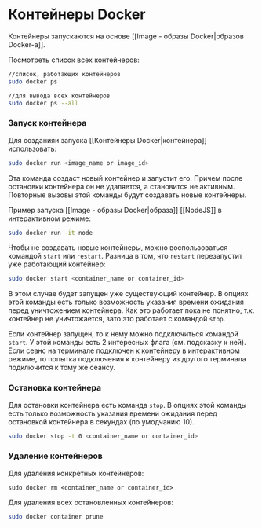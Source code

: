 # Контейнеры Docker

Контейнеры запускаются на основе [[Image - образы Docker|образов  Docker-a]].

Посмотреть список всех контейнеров:
```bash
//список, работающих контейнеров
sudo docker ps

//для вывода всех контейнеров
sudo docker ps --all
```


### Запуск контейнера

Для созданияи запуска [[Контейнеры Docker|контейнера]] использовать:
```bash
sudo docker run <image_name or image_id>
```
Эта команда создаст новый контейнер и запустит его. Причем после остановки контейнера он не удаляется, а становится не активным. Повторные вызовы этой команды будут создавать новые контейнеры.

Пример запуска [[Image - образы Docker|образа]] [[NodeJS]] в интерактивном режиме:
```bash
sudo docker run -it node
```

Чтобы не создавать новые контейнеры, можно воспользоваться командой `start` или `restart`. Разница в том, что `restart` перезапустит уже работающий контейнер:

```bash
sudo docker start <container_name or container_id>
```

В этом случае будет запущен уже существующий контейнер. В опциях этой команды есть только возможность указания времени ожидания перед уничтожением контейнера. Как это работает пока не понятно, т.к. контейнер не уничтожается, зато это работает с командой `stop`.

Если контейнер запущен, то к нему можно подключиться командой `start`. У этой команды есть 2 интересных флага (см. подсказку к ней). Если сеанс на терминале подключен к контейнеру в интерактивном режиме, то попытка подключения к контейнеру из другого терминала подключится к тому же сеансу.

### Остановка контейнера

Для остановки контейнера есть команда `stop`. В опциях этой команды есть только возможность указания времени ожидания перед остановкой контейнера в секундах (по умодчанию 10).
```bash
sudo docker stop -t 0 <container_name or container_id>
```

### Удаление контейнеров
Для удаления конкретных контейнеров:
```
sudo docker rm <container_name or container_id>
```

Для удаления всех остановленных контейнеров:
```bash
sudo docker container prune
```
